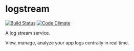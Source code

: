 # logstream

[![Build Status](https://travis-ci.org/usstwxy/logstream.svg?branch=master)](https://travis-ci.org/usstwxy/logstream)
[![Code Climate](https://codeclimate.com/github/usstwxy/logstream/badges/gpa.svg)](https://codeclimate.com/github/usstwxy/logstream)

A log stream service.

View, manage, analyze your app logs centrally in real time.
